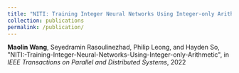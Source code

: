 ```yaml
---
title: "NITI: Training Integer Neural Networks Using Integer-only Arithmetic"
collection: publications
permalink: /publication/
---
```

**Maolin Wang**, Seyedramin Rasoulinezhad, Philip Leong, and Hayden So, "NITI:-Training-Integer-Neural-Networks-Using-Integer-only-Arithmetic", in *IEEE Transactions on Parallel and Distributed Systems*, 2022
